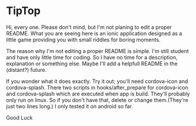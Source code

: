 # TipTop

Hi, every one. Please don't mind, but I'm not planing to edit a proper README.
What you are seeing here is an ionic application designed as a little game providing you with small riddles for boring moments.

The reason why I'm not editing a proper README is simple. I'm still student and have only little time for coding. So I have no time for a description, explanation or something else. Maybe I'll add a helpfull README in the (distant?) future.

If you wonder what it does exactly. Try it out; you'll need cordova-icon and cordova-splash. There two scripts in hooks/after_prepare for cordova-icon and cordova-splash which are executed when app is build. They'll probably only run on linux. So if you don't have that, delete or change them.(They're just two lines long.)
I only tested it on android so far.

Good Luck
